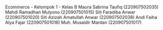 Ecommerce - Kelompok 1 - Kelas B
Maura Sabrina Taufiq (220907502035)
Mahdi Ramadhan Mulyono (220907501015)
Siti Faradiba Anwar (220907501020)
Siti Azizah Amatullah Anwar (220907502038)
Andi Faiha Alya Fajar (220907501016)
Muh. Musaidir Mardan (220907501017)
